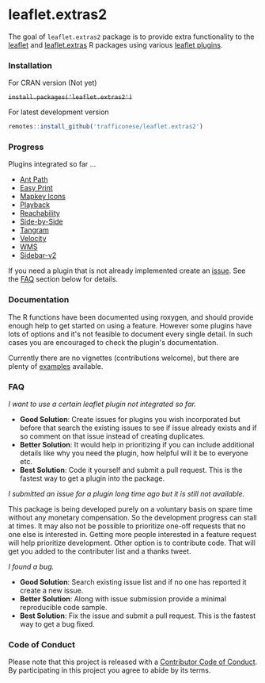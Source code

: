# leaflet.extras2


The goal of `leaflet.extras2` package is to provide extra functionality to the [leaflet](https://cran.r-project.org/web/packages/leaflet/index.html) and [leaflet.extras](https://github.com/bhaskarvk/leaflet.extras) R packages using various [leaflet plugins](http://leafletjs.com/plugins).

### Installation

For CRAN version (Not yet)

~~`install.packages('leaflet.extras2')`~~

For latest development version

``` r
remotes::install_github('trafficonese/leaflet.extras2')
```

### Progress

Plugins integrated so far ...

-   [Ant Path](https://github.com/rubenspgcavalcante/leaflet-ant-path)
-   [Easy Print](https://github.com/rowanwins/leaflet-easyPrint)
-   [Mapkey Icons](https://github.com/mapshakers/leaflet-icon-mapkey)
-   [Playback](https://github.com/hallahan/LeafletPlayback)
-   [Reachability](https://github.com/traffordDataLab/leaflet.reachability)
-   [Side-by-Side](https://github.com/digidem/leaflet-side-by-side)
-   [Tangram](https://github.com/tangrams/tangram)
-   [Velocity](https://github.com/danwild/leaflet-velocity)
-   [WMS](https://github.com/heigeo/leaflet.wms)
-   [Sidebar-v2](https://github.com/Turbo87/sidebar-v2)


If you need a plugin that is not already implemented create an [issue](https://github.com/trafficonese/leaflet.extras2/issues/new). See the [FAQ](#FAQ) section below for details.

### Documentation

The R functions have been documented using roxygen, and should provide enough help to get started on using a feature. However some plugins have lots of options and it's not feasible to document every single detail. In such cases you are encouraged to check the plugin's documentation.

Currently there are no vignettes (contributions welcome), but there are plenty of [examples](https://github.com/trafficonese/leaflet.extras2/tree/master/inst/examples) available.

### FAQ

*I want to use a certain leaflet plugin not integrated so far.*

-   **Good Solution**: Create issues for plugins you wish incorporated but before that search the existing issues to see if issue already exists and if so comment on that issue instead of creating duplicates.
-   **Better Solution**: It would help in prioritizing if you can include additional details like why you need the plugin, how helpful will it be to everyone etc.
-   **Best Solution**: Code it yourself and submit a pull request. This is the fastest way to get a plugin into the package.

*I submitted an issue for a plugin long time ago but it is still not available.*

This package is being developed purely on a voluntary basis on spare time without any monetary compensation. So the development progress can stall at times. It may also not be possible to prioritize one-off requests that no one else is interested in. Getting more people interested in a feature request will help prioritize development. Other option is to contribute code. That will get you added to the contributer list and a thanks tweet.

*I found a bug.*

-   **Good Solution**: Search existing issue list and if no one has reported it create a new issue.
-   **Better Solution**: Along with issue submission provide a minimal reproducible code sample.
-   **Best Solution**: Fix the issue and submit a pull request. This is the fastest way to get a bug fixed.


### Code of Conduct

Please note that this project is released with a [Contributor Code of Conduct](CODE_OF_CONDUCT.md). By participating in this project you agree to abide by its terms.
